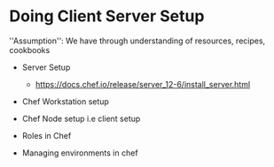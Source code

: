 # Doing Client Server Setup
''Assumption'': We have through understanding of resources, recipes, cookbooks

* Server Setup
  * https://docs.chef.io/release/server_12-6/install_server.html

* Chef Workstation setup
* Chef Node setup i.e client setup
* Roles in Chef
* Managing environments in chef
